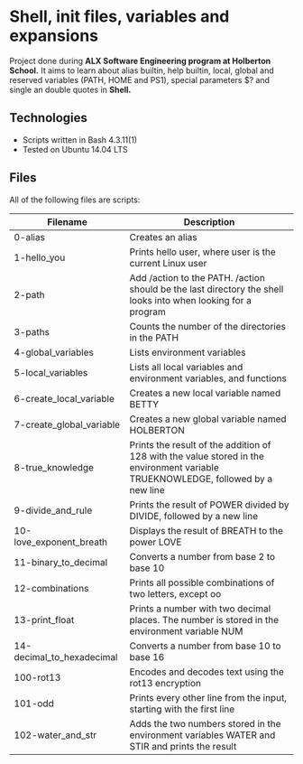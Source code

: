 # Shell, init files, variables and expansions #
Project done during __ALX Software Engineering program at Holberton School.__ It aims to learn about alias builtin, help builtin, local, global and reserved variables (PATH, HOME and PS1), special parameters $? and single an double quotes in __Shell.__

## Technologies ##
* Scripts written in Bash 4.3.11(1)
* Tested on Ubuntu 14.04 LTS
## Files ##
All of the following files are scripts:

Filename	  |  Description
----------  |-------------
0-alias	    | Creates an alias
1-hello_you |	Prints hello user, where user is the current Linux user
2-path	    | Add /action to the PATH. /action should be the last directory the shell looks into when looking for a program
3-paths	    | Counts the number of the directories in the PATH
4-global_variables|	Lists environment variables
5-local_variables |	Lists all local variables and environment variables, and functions
6-create_local_variable	| Creates a new local variable named BETTY
7-create_global_variable |	Creates a new global variable named HOLBERTON
8-true_knowledge | 	Prints the result of the addition of 128 with the value stored in the environment variable TRUEKNOWLEDGE, followed by a new line
9-divide_and_rule	| Prints the result of POWER divided by DIVIDE, followed by a new line
10-love_exponent_breath |	Displays the result of BREATH to the power LOVE
11-binary_to_decimal |	Converts a number from base 2 to base 10
12-combinations |	Prints all possible combinations of two letters, except oo
13-print_float |	Prints a number with two decimal places. The number is stored in the environment variable NUM
14-decimal_to_hexadecimal |	Converts a number from base 10 to base 16
100-rot13	| Encodes and decodes text using the rot13 encryption
101-odd	| Prints every other line from the input, starting with the first line
102-water_and_str |	Adds the two numbers stored in the environment variables WATER and STIR and prints the result
